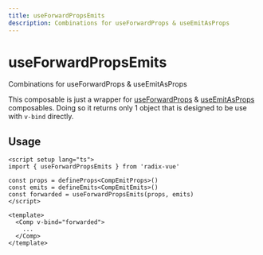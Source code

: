 ```yaml
--- 
title: useForwardPropsEmits
description: Combinations for useForwardProps & useEmitAsProps
---
```




# useForwardPropsEmits

<Description>
Combinations for useForwardProps & useEmitAsProps
</Description>

This composable is just a wrapper for [useForwardProps](/utilities/use-forward-props) & [useEmitAsProps](/utilities/use-emit-as-props.html) composables. Doing so it returns only 1 object that is designed to be use with `v-bind` directly.

## Usage

```vue
<script setup lang="ts">
import { useForwardPropsEmits } from 'radix-vue'

const props = defineProps<CompEmitProps>()
const emits = defineEmits<CompEmitEmits>()
const forwarded = useForwardPropsEmits(props, emits)
</script>

<template>
  <Comp v-bind="forwarded">
    ...
  </Comp>
</template>
```
 
